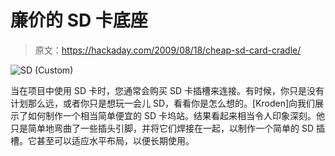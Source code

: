 # 廉价的 SD 卡底座

> 原文：<https://hackaday.com/2009/08/18/cheap-sd-card-cradle/>

![SD (Custom)](img/a0af1c08894285b47b4d0d06d8d55497.png "SD (Custom)")

当在项目中使用 SD 卡时，您通常会购买 SD 卡插槽来连接。有时候，你只是没有计划那么远，或者你只是想玩一会儿 SD，看看你是怎么想的。[Kroden]向我们展示了如何制作一个相当简单便宜的 SD 卡坞站。结果看起来相当令人印象深刻。他只是简单地弯曲了一些插头引脚，并将它们焊接在一起，以制作一个简单的 SD 插槽。它甚至可以适应水平布局，以便长期使用。